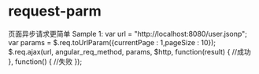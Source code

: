 request-parm
============
页面异步请求更简单
Sample 1:
var url = "http://localhost:8080/user.jsonp";
var params = $.req.toUrlParam({currentPage : 1,pageSize : 10});
$.req.ajax(url, angular_req_method, params, $http, function(result) {
			//成功
}, function() {
			//失败
});
